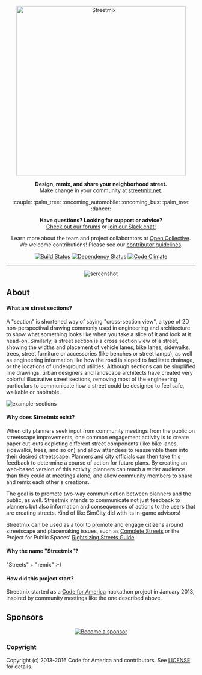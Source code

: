 <p align="center">
  <a href="http://streetmix.net/">
    <img alt="Streetmix" src="https://streetmix.github.io/assets/logos/streetmix-logo.svg" width="450">
  </a>
</p>

<p align="center">
  <b>Design, remix, and share your neighborhood street.</b>
  <br>Make change in your community at <a href="http://streetmix.net/">streetmix.net</a>.
</p>

<p align="center">
  :couple: :palm_tree: :oncoming_automobile: :oncoming_bus: :palm_tree: :dancer:
</p>

<p align="center">
  <b>Have questions? Looking for support or advice?</b>
  <br><a href="http://forums.streetmix.net/">Check out our forums</a> or <a href="https://streetmix-slack.herokuapp.com/">join our Slack chat!</a>
</p>

<p align="center">
  Learn more about the team and project collaborators at <a href="https://opencollective.com/streetmix">Open Collective</a>.
  <br>We welcome contributions! Please see our <a href="https://github.com/codeforamerica/streetmix/blob/master/CONTRIBUTING.md">contributor guidelines</a>.
</p>

<p align="center">
  <a href="https://travis-ci.org/codeforamerica/streetmix"><img alt="Build Status" src="https://img.shields.io/travis/codeforamerica/streetmix/master.svg?style=flat-square"></a>
  <a href="https://david-dm.org/codeforamerica/streetmix"><img alt="Dependency Status" src="https://img.shields.io/david/codeforamerica/streetmix.svg?style=flat-square"></a>
  <a href="https://codeclimate.com/github/codeforamerica/streetmix"><img alt="Code Climate" src="https://img.shields.io/codeclimate/github/codeforamerica/streetmix.svg?style=flat-square"></a>
</p>

<hr>

<p align="center">
  <img src="https://github.com/codeforamerica/streetmix/raw/master/doc/images/screenshot-beta.jpg" alt="screenshot">
</p>

## About

#### What are street sections?

A "section" is shortened way of saying "cross-section view", a type of 2D non-perspectival drawing commonly used in engineering and architecture to show what something looks like when you take a slice of it and look at it head-on. Similarly, a street section is a cross section view of a street, showing the widths and placement of vehicle lanes, bike lanes, sidewalks, trees, street furniture or accessories (like benches or street lamps), as well as engineering information like how the road is sloped to facilitate drainage, or the locations of underground utilities. Although sections can be simplified line drawings, urban designers and landscape architects have created very colorful illustrative street sections, removing most of the engineering particulars to communicate how a street could be designed to feel safe, walkable or habitable.

![example-sections](doc/images/thumb_sections.png "Left to Right: (1) Existing conditions section of Market Street, from the Better Market Street Plan, San Francisco (2) Proposed one-way cycletrack design of Second Street, from the Great Second Street Plan, San Francisco (3)Example of an illustrative section, courtesy of Lou Huang")

#### Why does Streetmix exist?

When city planners seek input from community meetings from the public on streetscape improvements, one common engagement activity is to create paper cut-outs depicting different street components (like bike lanes, sidewalks, trees, and so on) and allow attendees to reassemble them into their desired streetscape. Planners and city officials can then take this feedback to determine a course of action for future plans. By creating an web-based version of this activity, planners can reach a wider audience than they could at meetings alone, and allow community members to share and remix each other's creations.

The goal is to promote two-way communication between planners and the public, as well. Streetmix intends to communicate not just feedback to planners but also information and consequences of actions to the users that are creating streets. Kind of like SimCity did with its in-game advisors!

Streetmix can be used as a tool to promote and engage citizens around streetscape and placemaking issues, such as [Complete Streets][completestreets] or the Project for Public Spaces' [Rightsizing Streets Guide][rightsizing].

[completestreets]: http://www.smartgrowthamerica.org/complete-streets/complete-streets-fundamentals
[rightsizing]: http://www.pps.org/reference/rightsizing/

#### Why the name "Streetmix"?

"Streets" + "remix" :-)

#### How did this project start?

Streetmix started as a [Code for America][cfa] hackathon project in January 2013, inspired by community meetings like the one described above.

[cfa]: https://codeforamerica.org/

## Sponsors

<p align="center">
  <a href="https://opencollective.com/streetmix"><img src="https://opencollective.com/streetmix/sponsors.svg" alt="Become a sponsor"></a>
</p>


### Copyright

Copyright (c) 2013-2016 Code for America and contributors. See [LICENSE][] for details.

[license]: https://github.com/codeforamerica/streetmix/blob/master/LICENSE.md
